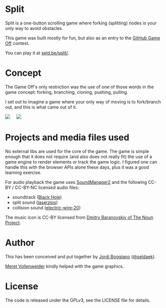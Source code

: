 # Split

Split is a one-button scrolling game where forking (splitting) nodes is your only way to avoid obstacles.

This game was built mostly for fun, but also as an entry to the [GitHub Game Off](https://github.com/blog/1303-github-game-off) contest.

You can play it at [seld.be/split/](http://seld.be/split/).

# Concept

The Game Off's only restriction was the use of one of those words in the game concept: forking, branching, cloning, pushing, pulling.

I set out to imagine a game where your only way of moving is to fork/branch out, and this is what came out of it.

![](https://dl.dropbox.com/u/1634226/split/screenshot1.png)&nbsp;&nbsp;&nbsp;&nbsp;
![](https://dl.dropbox.com/u/1634226/split/screenshot2.png)

# Projects and media files used

No external libs are used for the core of the game. The game is simple enough that it does not require (and also does not really fit) the use of a game engine to render elements or track the game logic. I figured one can handle this with the browser APIs alone these days, plus it was a good learning exercise.

For audio playback the game uses [SoundManager2](http://www.schillmania.com/projects/soundmanager2/) and the following CC-BY / CC-BY-NC licensed audio files:

- soundtrack ([Black Hole](http://www.jamendo.com/en/track/135925/black-hole))
- split sound ([laserzips](http://www.freesound.org/people/bennychico11/sounds/125111/))
- collision sound ([electric-wire-20](http://www.freesound.org/people/Glaneur%20de%20sons/sounds/34169/))

The music icon is CC-BY licensed from [Dmitry Baranovskiy of The Noun Project](http://thenounproject.com/noun/music/#icon-No5029).

# Author

This has been conceived and put together by [Jordi Boggiano](http://seld.be/) ([@seldaek](https://twitter.com/seldaek)).

[Meret Vollenweider](http://meret.com) kindly helped with the game graphics.

# License

The code is released under the GPLv3, see the LICENSE file for details.

